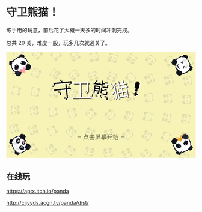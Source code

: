 # 守卫熊猫！

练手用的玩意，前后花了大概一天多的时间冲刺完成。

总共 20 关，难度一般，玩多几次就通关了。

![守卫熊猫！](cover.png)

## 在线玩

https://aptx.itch.io/panda

http://cjjyyds.acgn.tv/panda/dist/